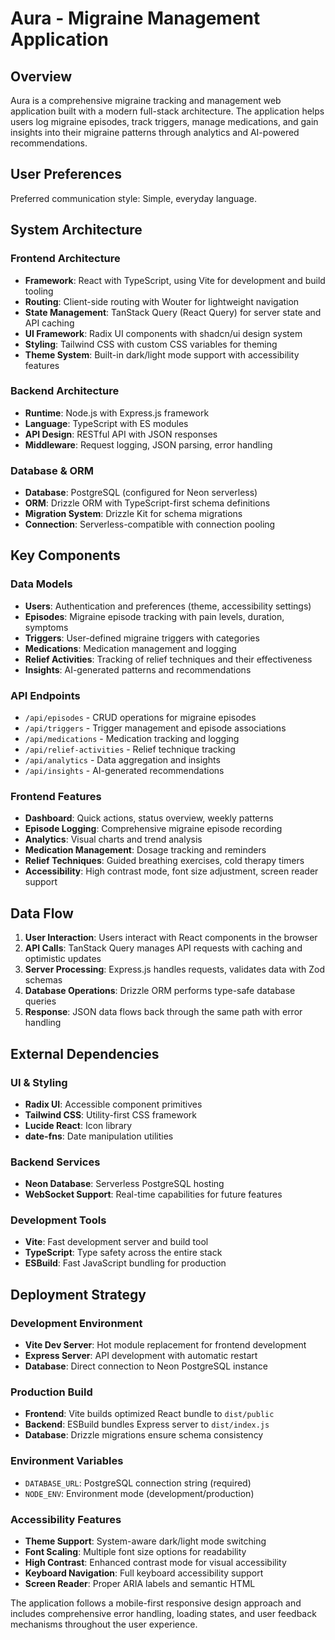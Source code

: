 # Aura - Migraine Management Application

## Overview

Aura is a comprehensive migraine tracking and management web application built with a modern full-stack architecture. The application helps users log migraine episodes, track triggers, manage medications, and gain insights into their migraine patterns through analytics and AI-powered recommendations.

## User Preferences

Preferred communication style: Simple, everyday language.

## System Architecture

### Frontend Architecture
- **Framework**: React with TypeScript, using Vite for development and build tooling
- **Routing**: Client-side routing with Wouter for lightweight navigation
- **State Management**: TanStack Query (React Query) for server state and API caching
- **UI Framework**: Radix UI components with shadcn/ui design system
- **Styling**: Tailwind CSS with custom CSS variables for theming
- **Theme System**: Built-in dark/light mode support with accessibility features

### Backend Architecture
- **Runtime**: Node.js with Express.js framework
- **Language**: TypeScript with ES modules
- **API Design**: RESTful API with JSON responses
- **Middleware**: Request logging, JSON parsing, error handling

### Database & ORM
- **Database**: PostgreSQL (configured for Neon serverless)
- **ORM**: Drizzle ORM with TypeScript-first schema definitions
- **Migration System**: Drizzle Kit for schema migrations
- **Connection**: Serverless-compatible with connection pooling

## Key Components

### Data Models
- **Users**: Authentication and preferences (theme, accessibility settings)
- **Episodes**: Migraine episode tracking with pain levels, duration, symptoms
- **Triggers**: User-defined migraine triggers with categories
- **Medications**: Medication management and logging
- **Relief Activities**: Tracking of relief techniques and their effectiveness
- **Insights**: AI-generated patterns and recommendations

### API Endpoints
- `/api/episodes` - CRUD operations for migraine episodes
- `/api/triggers` - Trigger management and episode associations
- `/api/medications` - Medication tracking and logging
- `/api/relief-activities` - Relief technique tracking
- `/api/analytics` - Data aggregation and insights
- `/api/insights` - AI-generated recommendations

### Frontend Features
- **Dashboard**: Quick actions, status overview, weekly patterns
- **Episode Logging**: Comprehensive migraine episode recording
- **Analytics**: Visual charts and trend analysis
- **Medication Management**: Dosage tracking and reminders
- **Relief Techniques**: Guided breathing exercises, cold therapy timers
- **Accessibility**: High contrast mode, font size adjustment, screen reader support

## Data Flow

1. **User Interaction**: Users interact with React components in the browser
2. **API Calls**: TanStack Query manages API requests with caching and optimistic updates
3. **Server Processing**: Express.js handles requests, validates data with Zod schemas
4. **Database Operations**: Drizzle ORM performs type-safe database queries
5. **Response**: JSON data flows back through the same path with error handling

## External Dependencies

### UI & Styling
- **Radix UI**: Accessible component primitives
- **Tailwind CSS**: Utility-first CSS framework
- **Lucide React**: Icon library
- **date-fns**: Date manipulation utilities

### Backend Services
- **Neon Database**: Serverless PostgreSQL hosting
- **WebSocket Support**: Real-time capabilities for future features

### Development Tools
- **Vite**: Fast development server and build tool
- **TypeScript**: Type safety across the entire stack
- **ESBuild**: Fast JavaScript bundling for production

## Deployment Strategy

### Development Environment
- **Vite Dev Server**: Hot module replacement for frontend development
- **Express Server**: API development with automatic restart
- **Database**: Direct connection to Neon PostgreSQL instance

### Production Build
- **Frontend**: Vite builds optimized React bundle to `dist/public`
- **Backend**: ESBuild bundles Express server to `dist/index.js`
- **Database**: Drizzle migrations ensure schema consistency

### Environment Variables
- `DATABASE_URL`: PostgreSQL connection string (required)
- `NODE_ENV`: Environment mode (development/production)

### Accessibility Features
- **Theme Support**: System-aware dark/light mode switching
- **Font Scaling**: Multiple font size options for readability
- **High Contrast**: Enhanced contrast mode for visual accessibility
- **Keyboard Navigation**: Full keyboard accessibility support
- **Screen Reader**: Proper ARIA labels and semantic HTML

The application follows a mobile-first responsive design approach and includes comprehensive error handling, loading states, and user feedback mechanisms throughout the user experience.